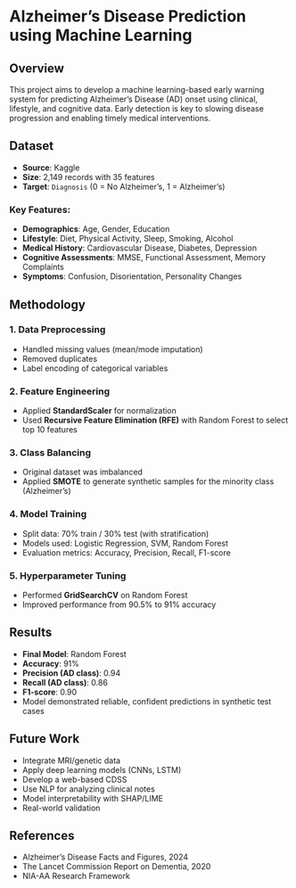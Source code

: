 # Alzheimer’s Disease Prediction using Machine Learning

## Overview  
This project aims to develop a machine learning-based early warning system for predicting Alzheimer’s Disease (AD) onset using clinical, lifestyle, and cognitive data. Early detection is key to slowing disease progression and enabling timely medical interventions.

##  Dataset  
- **Source**: Kaggle  
- **Size**: 2,149 records with 35 features  
- **Target**: `Diagnosis` (0 = No Alzheimer’s, 1 = Alzheimer’s)

### Key Features:
- **Demographics**: Age, Gender, Education  
- **Lifestyle**: Diet, Physical Activity, Sleep, Smoking, Alcohol  
- **Medical History**: Cardiovascular Disease, Diabetes, Depression  
- **Cognitive Assessments**: MMSE, Functional Assessment, Memory Complaints  
- **Symptoms**: Confusion, Disorientation, Personality Changes  

##  Methodology  
### 1. Data Preprocessing  
- Handled missing values (mean/mode imputation)  
- Removed duplicates  
- Label encoding of categorical variables  

### 2. Feature Engineering  
- Applied **StandardScaler** for normalization  
- Used **Recursive Feature Elimination (RFE)** with Random Forest to select top 10 features  

### 3. Class Balancing  
- Original dataset was imbalanced  
- Applied **SMOTE** to generate synthetic samples for the minority class (Alzheimer’s)  

### 4. Model Training  
- Split data: 70% train / 30% test (with stratification)  
- Models used: Logistic Regression, SVM, Random Forest  
- Evaluation metrics: Accuracy, Precision, Recall, F1-score  

### 5. Hyperparameter Tuning  
- Performed **GridSearchCV** on Random Forest  
- Improved performance from 90.5% to 91% accuracy  

##  Results  
- **Final Model**: Random Forest  
- **Accuracy**: 91%  
- **Precision (AD class)**: 0.94  
- **Recall (AD class)**: 0.86  
- **F1-score**: 0.90  
- Model demonstrated reliable, confident predictions in synthetic test cases  

##  Future Work  
- Integrate MRI/genetic data  
- Apply deep learning models (CNNs, LSTM)  
- Develop a web-based CDSS  
- Use NLP for analyzing clinical notes  
- Model interpretability with SHAP/LIME  
- Real-world validation  

##  References  
- Alzheimer’s Disease Facts and Figures, 2024  
- The Lancet Commission Report on Dementia, 2020  
- NIA-AA Research Framework  

